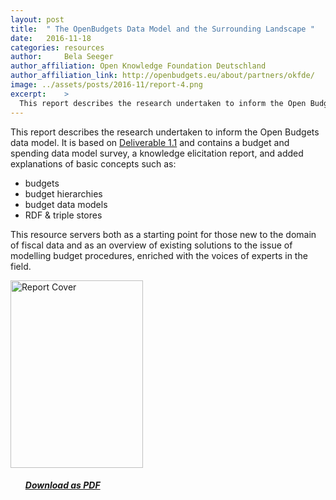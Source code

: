 ```yaml
---
layout: post
title:  " The OpenBudgets Data Model and the Surrounding Landscape "
date:   2016-11-18
categories: resources
author:     Bela Seeger
author_affiliation: Open Knowledge Foundation Deutschland
author_affiliation_link: http://openbudgets.eu/about/partners/okfde/
image: ../assets/posts/2016-11/report-4.png
excerpt:    >
  This report describes the research undertaken to inform the Open Budgets data model. It is based on Deliverable 1.1 and contains a budget and spending data model survey, a knowledge elicitation report, and added explanations of basic concepts.
---
```


This report describes the research undertaken to inform the Open Budgets data model. It is based on [Deliverable 1.1]({{site.baseurl}}/assets/deliverables/D1.1.pdf) and contains a budget and spending data model survey, a knowledge elicitation report, and added explanations of basic concepts such as:

* budgets
* budget hierarchies
* budget data models
* RDF & triple stores

This resource servers both as a starting point for those new to the domain of fiscal data and as an overview of existing solutions to the issue of modelling budget procedures, enriched with the voices of experts in the field.


<tbody><tr style="border: none"><td style="border: none">
<a href="{{site.baseurl}}/assets/resources/Report-UEP-The-Open-Budgets-Data-Model-and-the-Surrounding-Landscape.pdf" target="_blank"><img src="{{site.baseurl}}/assets/posts/2016-11/report-4-cover.png" alt="Report Cover" width="212" height="300"></a></td>
<td style="vertical-align:middle; border:none;">
<ul>
<h5><a target="_blank" href="{{site.baseurl}}/assets/resources/Report-UEP-The-Open-Budgets-Data-Model-and-the-Surrounding-Landscape.pdf">Download as PDF</a></h5>


